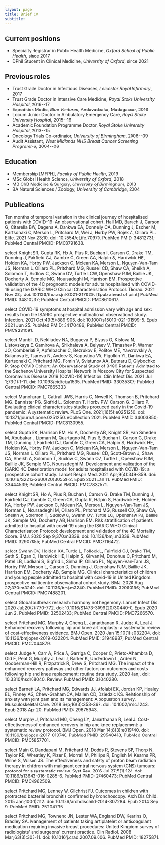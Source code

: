 ```yaml
---
layout: page
title: Brief CV
subtitle: 
---
```




## Current positions

* Specialty Registrar in Public Health Medicine, *Oxford School of Public Health*, since 2017 
* DPhil Student in Clinical Medicine, *University of Oxford*, since 2021 

## Previous roles 

* Trust Grade Doctor in Infectious Diseases, *Leicester Royal Infirmary*, 2017
* Trust Grade Doctor in Intensive Care Medicine, *Royal Stoke University Hospital*, 2016--17
* Expedition Medic, *Blue Ventures*, Andavadoaka, Madagascar, 2016
* Locum Junior Doctor in Ambulatory Emergency Care, *Royal Stoke University Hospital*, 2015--16
* Academic Foundation Programme Doctor, *Royal Stoke University Hospital*, 2013--15 
* Oncology Trials Co-ordinator, *University of Birmingham*, 2006--09 
* Audit Assistant, *West Midlands NHS Breast Cancer Screening Programme*, 2004--06

## Education 

* Membership [MFPH], *Faculty of Public Health*, 2019
* MSc Global Health Science, *University of Oxford*, 2018
* MB ChB Medicine & Surgery, *University of Birmingham*, 2013
* BA Natural Sciences / Zoology, *University of Cambridge*, 2004

## Publications 

Ten months of temporal variation in the clinical journey of hospitalised patients with COVID-19: An observational cohort. 
Hall MD, Baruch J, Carson G, Citarella BW, Dagens A, Dankwa EA, Donnelly CA, Dunning J, Escher M, Kartsonaki C, Merson L, Pritchard M, Wei J, Horby PW, Rojek A, Olliaro PL. Elife. 2021 Nov 23;10. doi: 10.7554/eLife.70970. PubMed PMID: 34812731; PubMed Central PMCID: PMC8791638.

select
Knight SR, Gupta RK, Ho A, Pius R, Buchan I, Carson G, Drake TM, Dunning J, Fairfield CJ, Gamble C, Green CA, Halpin S, Hardwick HE, Holden KA, Horby PW, Jackson C, Mclean KA, Merson L, Nguyen-Van-Tam JS, Norman L, Olliaro PL, Pritchard MG, Russell CD, Shaw CA, Sheikh A, Solomon T, Sudlow C, Swann OV, Turtle LCW, Openshaw PJM, Baillie JK, Docherty A, Semple MG, Noursadeghi M, Harrison EM. Prospective validation of the 4C prognostic models for adults hospitalised with COVID-19 using the ISARIC WHO Clinical Characterisation Protocol. Thorax. 2021 Nov 22;. doi: 10.1136/thoraxjnl-2021-217629. [Epub ahead of print] PubMed PMID: 34810237; PubMed Central PMCID: PMC8610617.

select
COVID-19 symptoms at hospital admission vary with age and sex: results from the ISARIC prospective multinational observational study. Infection. 2021 Oct;49(5):889-905. doi: 10.1007/s15010-021-01599-5. Epub 2021 Jun 25. PubMed PMID: 34170486; PubMed Central PMCID: PMC8231091.

select
Munblit D, Nekliudov NA, Bugaeva P, Blyuss O, Kislova M, Listovskaya E, Gamirova A, Shikhaleva A, Belyaev V, Timashev P, Warner JO, Comberiati P, Apfelbacher C, Bezrukov E, Politov ME, Yavorovskiy A, Bulanova E, Tsareva N, Avdeev S, Kapustina VA, Pigolkin YI, Dankwa EA, Kartsonaki C, Pritchard MG, Fomin V, Svistunov AA, Butnaru D, Glybochko P. Stop COVID Cohort: An Observational Study of 3480 Patients Admitted to the Sechenov University Hospital Network in Moscow City for Suspected Coronavirus Disease 2019 (COVID-19) Infection. Clin Infect Dis. 2021 Jul 1;73(1):1-11. doi: 10.1093/cid/ciaa1535. PubMed PMID: 33035307; PubMed Central PMCID: PMC7665333.

select
Manoharan L, Cattrall JWS, Harris C, Newell K, Thomson B, Pritchard MG, Bannister PG, Sigfrid L, Solomon T, Horby PW, Carson G, Olliaro P. Evaluating clinical characteristics studies produced early in the Covid-19 pandemic: A systematic review. PLoS One. 2021;16(5):e0251250. doi: 10.1371/journal.pone.0251250. eCollection 2021. PubMed PMID: 34003850; PubMed Central PMCID: PMC8130955.

select
Gupta RK, Harrison EM, Ho A, Docherty AB, Knight SR, van Smeden M, Abubakar I, Lipman M, Quartagno M, Pius R, Buchan I, Carson G, Drake TM, Dunning J, Fairfield CJ, Gamble C, Green CA, Halpin S, Hardwick HE, Holden KA, Horby PW, Jackson C, Mclean KA, Merson L, Nguyen-Van-Tam JS, Norman L, Olliaro PL, Pritchard MG, Russell CD, Scott-Brown J, Shaw CA, Sheikh A, Solomon T, Sudlow C, Swann OV, Turtle L, Openshaw PJM, Baillie JK, Semple MG, Noursadeghi M. Development and validation of the ISARIC 4C Deterioration model for adults hospitalised with COVID-19: a prospective cohort study. Lancet Respir Med. 2021 Apr;9(4):349-359. doi: 10.1016/S2213-2600(20)30559-2. Epub 2021 Jan 11. PubMed PMID: 33444539; PubMed Central PMCID: PMC7832571.

select
Knight SR, Ho A, Pius R, Buchan I, Carson G, Drake TM, Dunning J, Fairfield CJ, Gamble C, Green CA, Gupta R, Halpin S, Hardwick HE, Holden KA, Horby PW, Jackson C, Mclean KA, Merson L, Nguyen-Van-Tam JS, Norman L, Noursadeghi M, Olliaro PL, Pritchard MG, Russell CD, Shaw CA, Sheikh A, Solomon T, Sudlow C, Swann OV, Turtle LC, Openshaw PJ, Baillie JK, Semple MG, Docherty AB, Harrison EM. Risk stratification of patients admitted to hospital with covid-19 using the ISARIC WHO Clinical Characterisation Protocol: development and validation of the 4C Mortality Score. BMJ. 2020 Sep 9;370:m3339. doi: 10.1136/bmj.m3339. PubMed PMID: 32907855; PubMed Central PMCID: PMC7116472.

select
Swann OV, Holden KA, Turtle L, Pollock L, Fairfield CJ, Drake TM, Seth S, Egan C, Hardwick HE, Halpin S, Girvan M, Donohue C, Pritchard M, Patel LB, Ladhani S, Sigfrid L, Sinha IP, Olliaro PL, Nguyen-Van-Tam JS, Horby PW, Merson L, Carson G, Dunning J, Openshaw PJM, Baillie JK, Harrison EM, Docherty AB, Semple MG. Clinical characteristics of children and young people admitted to hospital with covid-19 in United Kingdom: prospective multicentre observational cohort study. BMJ. 2020 Aug 27;370:m3249. doi: 10.1136/bmj.m3249. PubMed PMID: 32960186; PubMed Central PMCID: PMC7488201.

select
Global outbreak research: harmony not hegemony. Lancet Infect Dis. 2020 Jul;20(7):770-772. doi: 10.1016/S1473-3099(20)30440-0. Epub 2020 Jun 2. PubMed PMID: 32502433; PubMed Central PMCID: PMC7266570.

select
Pritchard MG, Murphy J, Cheng L, Janarthanan R, Judge A, Leal J. Enhanced recovery following hip and knee arthroplasty: a systematic review of cost-effectiveness evidence. BMJ Open. 2020 Jan 15;10(1):e032204. doi: 10.1136/bmjopen-2019-032204. PubMed PMID: 31948987; PubMed Central PMCID: PMC7044879.

select
Judge A, Carr A, Price A, Garriga C, Cooper C, Prieto-Alhambra D, Old F, Peat G, Murphy J, Leal J, Barker K, Underdown L, Arden N, Gooberman-Hill R, Fitzpatrick R, Drew S, Pritchard MG. The impact of the enhanced recovery pathway and other factors on outcomes and costs following hip and knee replacement: routine data study. 2020 Jan;. doi: 10.3310/hsdr08040. Review. PubMed PMID: 32040280.

select
Barnett LA, Pritchard MG, Edwards JJ, Afolabi EK, Jordan KP, Healey EL, Finney AG, Chew-Graham CA, Mallen CD, Dziedzic KS. Relationship of anxiety with joint pain and its management: A population survey. Musculoskeletal Care. 2018 Sep;16(3):353-362. doi: 10.1002/msc.1243. Epub 2018 Apr 20. PubMed PMID: 29675943.

select
Murphy J, Pritchard MG, Cheng LY, Janarthanan R, Leal J. Cost-effectiveness of enhanced recovery in hip and knee replacement: a systematic review protocol. BMJ Open. 2018 Mar 14;8(3):e019740. doi: 10.1136/bmjopen-2017-019740. PubMed PMID: 29540418; PubMed Central PMCID: PMC5857701.

select
Main C, Dandapani M, Pritchard M, Dodds R, Stevens SP, Thorp N, Taylor RE, Wheatley K, Pizer B, Morrall M, Phillips R, English M, Kearns PR, Wilne S, Wilson JS. The effectiveness and safety of proton beam radiation therapy in children with malignant central nervous system (CNS) tumours: protocol for a systematic review. Syst Rev. 2016 Jul 27;5(1):124. doi: 10.1186/s13643-016-0285-6. PubMed PMID: 27460473; PubMed Central PMCID: PMC4962509.

select
Pritchard MG, Lenney W, Gilchrist FJ. Outcomes in children with protracted bacterial bronchitis confirmed by bronchoscopy. Arch Dis Child. 2015 Jan;100(1):112. doi: 10.1136/archdischild-2014-307284. Epub 2014 Sep 9. PubMed PMID: 25204735.

select
Pritchard MG, Townend JN, Lester WA, England DW, Kearins O, Bradley SA. Management of patients taking antiplatelet or anticoagulant medication requiring invasive breast procedures: United Kingdom survey of radiologists' and surgeons' current practice. Clin Radiol. 2008 Mar;63(3):305-11. doi: 10.1016/j.crad.2007.09.006. PubMed PMID: 18275871.
